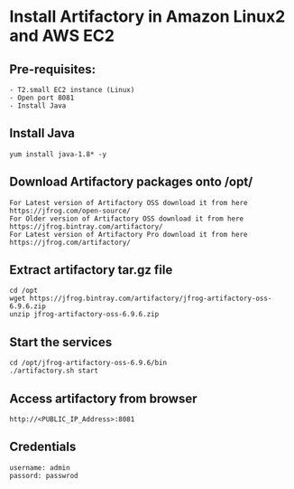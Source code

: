 # Install Artifactory in Amazon Linux2  and AWS EC2

## Pre-requisites:
    - T2.small EC2 instance (Linux)
    - Open port 8081
    - Install Java

## Install Java
    yum install java-1.8* -y 

## Download Artifactory packages onto /opt/
    For Latest version of Artifactory OSS download it from here https://jfrog.com/open-source/
    For Older version of Artifactory OSS download it from here https://jfrog.bintray.com/artifactory/
    For Latest version of Artifactory Pro download it from here https://jfrog.com/artifactory/

## Extract artifactory tar.gz file
    cd /opt 
    wget https://jfrog.bintray.com/artifactory/jfrog-artifactory-oss-6.9.6.zip
    unzip jfrog-artifactory-oss-6.9.6.zip

## Start the services
    cd /opt/jfrog-artifactory-oss-6.9.6/bin
    ./artifactory.sh start

## Access artifactory from browser
    http://<PUBLIC_IP_Address>:8081 

## Credentials
    username: admin
    passord: passwrod

